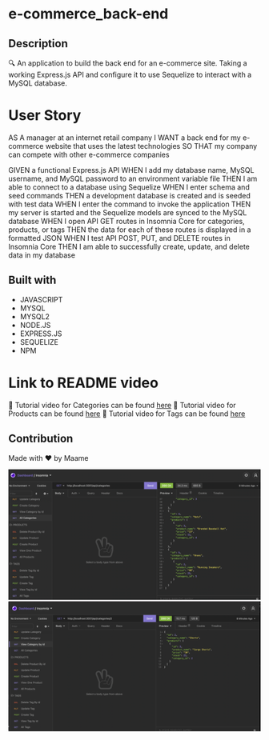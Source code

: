 # e-commerce_back-end

## Description
🔍 An application to build the back end for an e-commerce site. Taking a working Express.js API and configure it to use Sequelize to interact with a MySQL database.

# User Story
AS A manager at an internet retail company
I WANT a back end for my e-commerce website that uses the latest technologies
SO THAT my company can compete with other e-commerce companies

GIVEN a functional Express.js API
WHEN I add my database name, MySQL username, and MySQL password to an environment variable file
THEN I am able to connect to a database using Sequelize
WHEN I enter schema and seed commands
THEN a development database is created and is seeded with test data
WHEN I enter the command to invoke the application
THEN my server is started and the Sequelize models are synced to the MySQL database
WHEN I open API GET routes in Insomnia Core for categories, products, or tags
THEN the data for each of these routes is displayed in a formatted JSON
WHEN I test API POST, PUT, and DELETE routes in Insomnia Core
THEN I am able to successfully create, update, and delete data in my database


## Built with 
* JAVASCRIPT
* MYSQL
* MYSQL2
* NODE.JS
* EXPRESS.JS
* SEQUELIZE
* NPM

# Link to README video 
🎥 Tutorial video for Categories can be found [here](https://drive.google.com/file/d/1SFu1ltjkcJqkN6krJ0RWLciHk-zBy-bK/view) 
🎥 Tutorial video for Products can be found [here](https://drive.google.com/file/d/1UsXFTm43gHwNcd1JD8na6fRooTj3LMcu/view) 
🎥 Tutorial video for Tags can be found [here](https://drive.google.com/file/d/1rMX5sDaVpQ0FjFp4upN1yLXk8a5_LdBA/view) 

## Contribution
Made with ❤️ by Maame

![alt text](./public/capture1.png)
![alt text](./public/capture2.png)